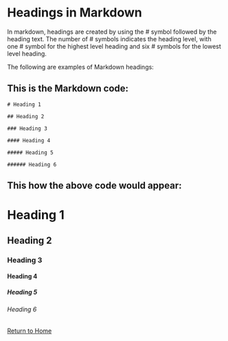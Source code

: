# Headings in Markdown
In markdown, headings are created by using the # symbol followed by the heading text. The number of # symbols indicates the heading level, with one # symbol for the highest level heading and six # symbols for the lowest level heading.

The following are examples of Markdown headings:

This is the Markdown code:
---
`# Heading 1`

`## Heading 2`

`### Heading 3`

`#### Heading 4`

`##### Heading 5`

`###### Heading 6`

This how the above code would appear:
--
# Heading 1
## Heading 2
### Heading 3
#### Heading 4
##### Heading 5
###### Heading 6

[Return to Home](./README.md)
